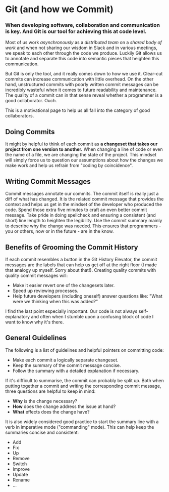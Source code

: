 # Git (and how we Commit)

### When developing software, collaboration and communication is key. And Git is our tool for achieving this at code level.

Most of us work *asynchronously* as a *distributed team* on a *shared body of work* and when not sharing our wisdom in Slack and in various meetings, we speak to each other through the code we produce. Luckily Git allows us to annotate and separate this code into semantic pieces that heighten this communication.

But Git is only the tool, and it really comes down to how we use it. Clear-cut commits can increase communication with little overhead. On the other hand, unstructured commits with poorly written commit messages can be incredibly wasteful when it comes to future readability and maintenance. The quality of a commit can in that sense reveal whether a programmer is a good collaborator. Ouch.

This is a motivational page to help us all fall into the category of good collaborators.

## Doing Commits

It might by helpful to think of each commit as **a changeset that takes our project from one version to another.** When changing a line of code or even the name of a file, we are changing the state of the project. This mindset will simply force us to question our assumptions about how the changes we make work and help us refrain from "coding by coincidence".

## Writing Commit Messages

Commit messages annotate our commits. The commit itself is really just a diff of what has changed. It is the related commit message that provides the context and helps us get in the mindset of the developer who produced the code. Spend those extra five minutes to craft an even better commit message. Take pride in doing spellcheck and ensuring a consistent (and short) line length to heighten the legibility. Use the commit summary mainly to describe why the change was needed. This ensures that programmers - you or others, now or in the future - are in the know.

## Benefits of Grooming the Commit History

If each commit resembles a button in the Git History Elevator, the commit messages are the labels that can help us get off at the right floor (I made that analogy up myself. Sorry about that!). Creating quality commits with quality commit messages will:

* Make it easier revert one of the changesets later.
* Speed up reviewing processes.
* Help future developers (including oneself) answer questions like: "What were we thinking when this was added?"

I find the last point especially important. Our code is not always self-explanatory and often when I stumble upon a confusing block of code I want to know why it's there.

## General Guidelines

The following is a list of guidelines and helpful pointers on committing code:

- Make each commit a logically separate changeset.
- Keep the summary of the commit message concise.
- Follow the summary with a detailed explanation if necessary.

If it's difficult to summarise, the commit can probably be split up.
Both when putting together a commit and writing the corresponding commit message, three questions are helpful to keep in mind:

* **Why** is the change necessary?
* **How** does the change address the issue at hand?
* **What** effects does the change have?

It is also widely considered good practice to start the summary line with a verb in imperative mode ("commanding" mode). This can help keep the summaries concise and consistent:

* Add
* Fix
* Up
* Remove
* Switch
* Improve
* Update
* Rename
* ...
